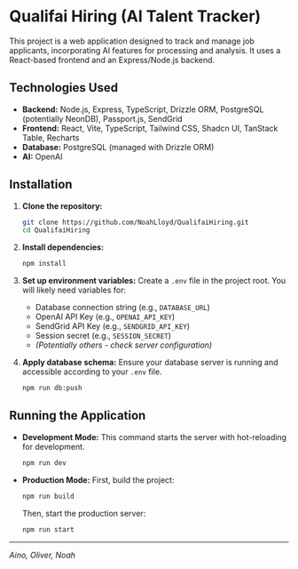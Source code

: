 # Qualifai Hiring (AI Talent Tracker)

This project is a web application designed to track and manage job applicants, incorporating AI features for processing and analysis. It uses a React-based frontend and an Express/Node.js backend.

## Technologies Used

- **Backend:** Node.js, Express, TypeScript, Drizzle ORM, PostgreSQL (potentially NeonDB), Passport.js, SendGrid
- **Frontend:** React, Vite, TypeScript, Tailwind CSS, Shadcn UI, TanStack Table, Recharts
- **Database:** PostgreSQL (managed with Drizzle ORM)
- **AI:** OpenAI

## Installation

1.  **Clone the repository:**

    ```bash
    git clone https://github.com/NoahLloyd/QualifaiHiring.git
    cd QualifaiHiring
    ```

2.  **Install dependencies:**

    ```bash
    npm install
    ```

3.  **Set up environment variables:**
    Create a `.env` file in the project root. You will likely need variables for:

    - Database connection string (e.g., `DATABASE_URL`)
    - OpenAI API Key (e.g., `OPENAI_API_KEY`)
    - SendGrid API Key (e.g., `SENDGRID_API_KEY`)
    - Session secret (e.g., `SESSION_SECRET`)
    - _(Potentially others - check server configuration)_

4.  **Apply database schema:**
    Ensure your database server is running and accessible according to your `.env` file.
    ```bash
    npm run db:push
    ```

## Running the Application

- **Development Mode:**
  This command starts the server with hot-reloading for development.

  ```bash
  npm run dev
  ```

- **Production Mode:**
  First, build the project:
  ```bash
  npm run build
  ```
  Then, start the production server:
  ```bash
  npm run start
  ```

---

_Aino, Oliver, Noah_
